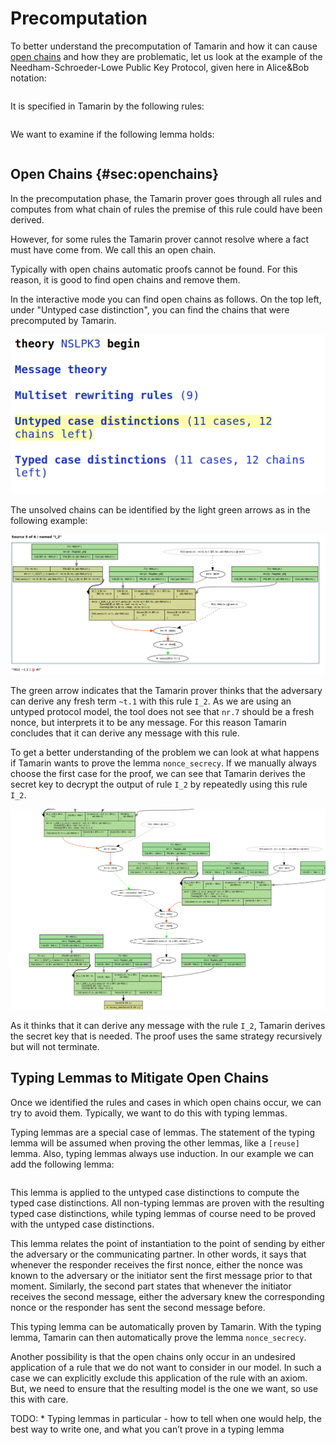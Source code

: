 <p class="halfbreak">
</p>

Precomputation
============== 

To better understand the precomputation of Tamarin and how it can
cause [open chains](#sec:openchains) and how they are problematic, let
us look at the example of the Needham-Schroeder-Lowe Public Key
Protocol, given here in Alice&Bob notation:

~~~~ {.tamarin slice="code/NSLPK3.spthy" lower=24 upper=29}
~~~~

It is specified in Tamarin by the following rules:

~~~~ {.tamarin slice="code/NSLPK3.spthy" lower=32 upper=71}
~~~~

We want to examine if the following lemma holds:

~~~~ {.tamarin slice="code/NSLPK3.spthy" lower=105 upper=118}
~~~~



Open Chains {#sec:openchains}
-----------

In the precomputation phase, the Tamarin prover goes through all rules
and computes from what chain of rules the premise of this rule could
have been derived.

However, for some rules the Tamarin prover cannot resolve where a fact must
have come from. We call this an open chain.

Typically with open chains automatic proofs cannot be found.
For this reason, it is good to find open chains and remove them.

In the interactive mode you can find open chains as follows.
On the top left, under "Untyped case distinction", you can find the chains
that were precomputed by Tamarin.

![Tamarin GUI](../images/FindOpenChains1.png "Untyped case distinctions")

The unsolved chains can be identified by the light green arrows as in the
following example:

![Open chain visible in green](../images/FindOpenChains2.png "Open chain visible")

The green arrow indicates that the Tamarin prover thinks that the adversary can
derive any fresh term `~t.1` with this rule `I_2`. 
As we are using an untyped protocol model, the tool does not see that `nr.7`
should be a fresh nonce, but interprets it to be any message. For this reason
Tamarin concludes that it can derive any message with this rule.

To get a better understanding of the problem we can look at what happens if
Tamarin wants to prove the lemma `nonce_secrecy`.
If we manually always choose the first case for the proof, we can see that 
Tamarin derives the secret key to decrypt the output of rule `I_2` by
repeatedly using this rule `I_2`.

![Secret derived by using `I_2`](../images/FindOpenChains3.png "`I_2` repeatedly")

As it thinks that it can derive any message with the rule `I_2`,
Tamarin derives the secret key that is needed. The proof uses the same
strategy recursively but will not terminate.

Typing Lemmas to Mitigate Open Chains
-------------------------------------

Once we identified the rules and cases in which open chains occur, we
can try to avoid them. Typically, we want to do this with typing
lemmas.

Typing lemmas are a special case of lemmas. The statement of the
typing lemma will be assumed when proving the other lemmas, like a
`[reuse]` lemma. Also, typing lemmas always use induction.  In our
example we can add the following lemma:

~~~~ {.tamarin slice="code/NSLPK3.spthy" lower=86 upper=102}
~~~~

This lemma is applied to the untyped case distinctions to compute the
typed case distinctions. All non-typing lemmas are proven with the
resulting typed case distinctions, while typing lemmas of course need
to be proved with the untyped case distinctions.

This lemma relates the point of instantiation to the point of sending
by either the adversary or the communicating partner. In other words,
it says that whenever the responder receives the first nonce, either
the nonce was known to the adversary or the initiator sent the first
message prior to that moment. Similarly, the second part states that
whenever the initiator receives the second message, either the
adversary knew the corresponding nonce or the responder has sent the
second message before.

This typing lemma can be automatically proven by Tamarin. With the
typing lemma, Tamarin can then automatically prove the lemma
`nonce_secrecy`.


Another possibility is that the open chains only occur in an undesired
application of a rule that we do not want to consider in our model.
In such a case we can explicitly exclude this application of the rule
with an axiom. But, we need to ensure that the resulting model is the
one we want, so use this with care.


TODO:
      * Typing lemmas in particular - how to tell when one would help, the
        best way to write one, and what you can’t prove in a typing lemma
